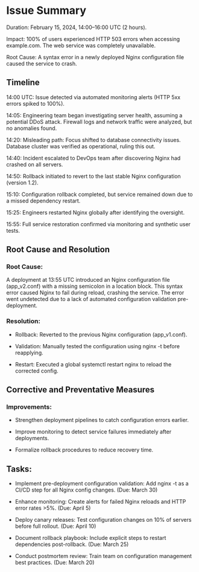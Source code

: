 # Issue Summary

Duration: February 15, 2024, 14:00–16:00 UTC (2 hours).

Impact: 100% of users experienced HTTP 503 errors when accessing example.com. The web service was completely unavailable.

Root Cause: A syntax error in a newly deployed Nginx configuration file caused the service to crash.

## Timeline

14:00 UTC: Issue detected via automated monitoring alerts (HTTP 5xx errors spiked to 100%).

14:05: Engineering team began investigating server health, assuming a potential DDoS attack. Firewall logs and network traffic were analyzed, but no anomalies found.

14:20: Misleading path: Focus shifted to database connectivity issues. Database cluster was verified as operational, ruling this out.

14:40: Incident escalated to DevOps team after discovering Nginx had crashed on all servers.

14:50: Rollback initiated to revert to the last stable Nginx configuration (version 1.2).

15:10: Configuration rollback completed, but service remained down due to a missed dependency restart.

15:25: Engineers restarted Nginx globally after identifying the oversight.

15:55: Full service restoration confirmed via monitoring and synthetic user tests.

## Root Cause and Resolution
### Root Cause:
A deployment at 13:55 UTC introduced an Nginx configuration file (app_v2.conf) with a missing semicolon in a location block. This syntax error caused Nginx to fail during reload, crashing the service. The error went undetected due to a lack of automated configuration validation pre-deployment.

### Resolution:

* Rollback: Reverted to the previous Nginx configuration (app_v1.conf).

* Validation: Manually tested the configuration using nginx -t before reapplying.

* Restart: Executed a global systemctl restart nginx to reload the corrected config.

## Corrective and Preventative Measures

### Improvements:

* Strengthen deployment pipelines to catch configuration errors earlier.

* Improve monitoring to detect service failures immediately after deployments.

* Formalize rollback procedures to reduce recovery time.

## Tasks:

* Implement pre-deployment configuration validation: Add nginx -t as a CI/CD step for all Nginx config changes. (Due: March 30)

* Enhance monitoring: Create alerts for failed Nginx reloads and HTTP error rates >5%. (Due: April 5)

* Deploy canary releases: Test configuration changes on 10% of servers before full rollout. (Due: April 10)

* Document rollback playbook: Include explicit steps to restart dependencies post-rollback. (Due: March 25)

* Conduct postmortem review: Train team on configuration management best practices. (Due: March 20)
